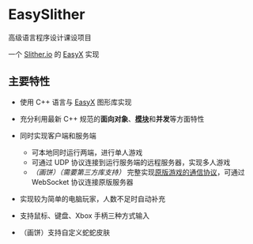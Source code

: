 # EasySlither

高级语言程序设计课设项目

一个 [Slither.io](http://slither.io/) 的 [EasyX](https://easyx.cn/) 实现

## 主要特性

- 使用 C++ 语言与 [EasyX](https://easyx.cn/) 图形库实现

- 充分利用最新 C++ 规范的**面向对象**、[**模块**](https://zh.cppreference.com/w/cpp/language/modules)和**并发**等方面特性

- 同时实现客户端和服务端
  - 可本地同时运行两端，进行单人游戏
  - 可通过 UDP 协议连接到运行服务端的远程服务器，实现多人游戏
  - *（画饼）（需要第三方库支持）*
    完整实现[原版游戏的通信协议](https://github.com/ClitherProject/Slither.io-Protocol/blob/master/Protocol.md)，可通过
    WebSocket 协议连接原版服务器

- 实现较为简单的电脑玩家，人数不足时自动补充

- 支持鼠标、键盘、Xbox 手柄三种方式输入

- （画饼）支持自定义蛇蛇皮肤
